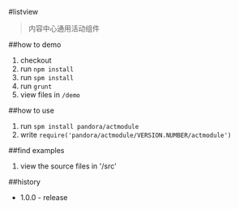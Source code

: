 #listview


 > 内容中心通用活动组件

##how to demo

1. checkout
1. run `npm install`
1. run `spm install`
1. run `grunt`
1. view files in `/demo`

##how to use

1. run `spm install pandora/actmodule`
1. write `require('pandora/actmodule/VERSION.NUMBER/actmodule')`

##find examples

1. view the source files in '/src'

##history

- 1.0.0 - release
